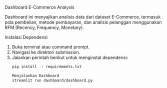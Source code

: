 Dashboard E-Commerce Analysis

Dashboard ini menyajikan analisis data dari dataset E-Commerce, termasuk pola pembelian, metode pembayaran, dan analisis pelanggan menggunakan RFM (Recency, Frequency, Monetary).

Instalasi Dependensi
1. Buka terminal atau command prompt.
2. Navigasi ke direktori submission.
3. Jalankan perintah berikut untuk menginstal dependensi:
   ```bash
   pip install -r requirements.txt

   Menjalankan Dashboard
   streamlit run dashboard/dashboard.py

